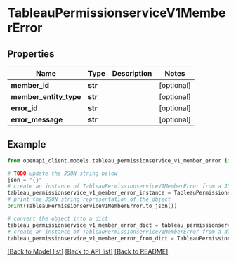 # TableauPermissionserviceV1MemberError


## Properties

Name | Type | Description | Notes
------------ | ------------- | ------------- | -------------
**member_id** | **str** |  | [optional] 
**member_entity_type** | **str** |  | [optional] 
**error_id** | **str** |  | [optional] 
**error_message** | **str** |  | [optional] 

## Example

```python
from openapi_client.models.tableau_permissionservice_v1_member_error import TableauPermissionserviceV1MemberError

# TODO update the JSON string below
json = "{}"
# create an instance of TableauPermissionserviceV1MemberError from a JSON string
tableau_permissionservice_v1_member_error_instance = TableauPermissionserviceV1MemberError.from_json(json)
# print the JSON string representation of the object
print(TableauPermissionserviceV1MemberError.to_json())

# convert the object into a dict
tableau_permissionservice_v1_member_error_dict = tableau_permissionservice_v1_member_error_instance.to_dict()
# create an instance of TableauPermissionserviceV1MemberError from a dict
tableau_permissionservice_v1_member_error_from_dict = TableauPermissionserviceV1MemberError.from_dict(tableau_permissionservice_v1_member_error_dict)
```
[[Back to Model list]](../README.md#documentation-for-models) [[Back to API list]](../README.md#documentation-for-api-endpoints) [[Back to README]](../README.md)


